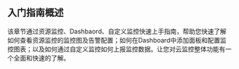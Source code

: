 ## 入门指南概述
该章节通过资源监控、Dashbaord、自定义监控快速上手指南，帮助您快速了解如何查看资源监控的监控图及告警配置；如何在Dashboard中添加面板和配置监控图表；以及如何通过自定义监控如何上报监控数据。让您对云监控整体功能有一个全面和快速的了解。
